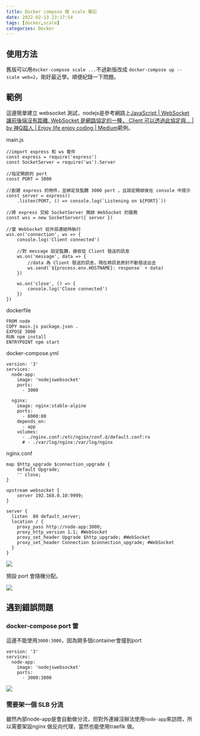 ```yaml
---
title: Docker compose 做 scale 筆記
date: 2022-02-13 23:17:54
tags: [docker,scale]
categories: Docker
---
```


## 使用方法


舊版可以用`docker-compose scale ...`不過新版改成 `docker-compose up --scale web=2`，剛好最近學。順便紀錄一下問題。

<!--more-->

## 範例

這邊簡單建立 websocket 測試，nodejs是參考網路上[JavaScript | WebSocket 讓前後端沒有距離. WebSocket 是網路協定的一種， Client 可以透過此協定與… | by 神Q超人 | Enjoy life enjoy coding | Medium](https://medium.com/enjoy-life-enjoy-coding/javascript-websocket-%E8%AE%93%E5%89%8D%E5%BE%8C%E7%AB%AF%E6%B2%92%E6%9C%89%E8%B7%9D%E9%9B%A2-34536c333e1b)範例。

main.js
```javascript=
//import express 和 ws 套件
const express = require('express')
const SocketServer = require('ws').Server

//指定開啟的 port
const PORT = 3000

//創建 express 的物件，並綁定及監聽 3000 port ，且設定開啟後在 console 中提示
const server = express()
    .listen(PORT, () => console.log(`Listening on ${PORT}`))

//將 express 交給 SocketServer 開啟 WebSocket 的服務
const wss = new SocketServer({ server })

//當 WebSocket 從外部連結時執行
wss.on('connection', ws => {
    console.log('Client connected')

    //對 message 設定監聽，接收從 Client 發送的訊息
    ws.on('message', data => {
        //data 為 Client 發送的訊息，現在將訊息原封不動發送出去
        ws.send(`${process.env.HOSTNAME}: response` + data)
    })

    ws.on('close', () => {
        console.log('Close connected')
    })
})
```

dockerfile
```dockerfile=
FROM node
COPY main.js package.json .
EXPOSE 3000
RUN npm install
ENTRYPOINT npm start
```

docker-compose.yml
```yaml=
version: '3'
services:
  node-app:
    image: 'nodejswebsocket'
    ports:
      - 3000

  nginx:
    image: nginx:stable-alpine
    ports:
      - 8000:80
    depends_on:
      - app
    volumes:
      - ./nginx.conf:/etc/nginx/conf.d/default.conf:ro
      # - ./var/log/nginx:/var/log/nginx
```

nginx.conf
```
map $http_upgrade $connection_upgrade {
    default Upgrade;
    '' close;
}

upstream websocket {
    server 192.168.0.10:9999;
}

server {
  listen  80 default_server;
  location / {
    proxy_pass http://node-app:3000;
	proxy_http_version 1.1; #WebSocket
	proxy_set_header Upgrade $http_upgrade; #WebSocket
	proxy_set_header Connection $connection_upgrade; #WebSocket   
  }
}
```


![](https://i.imgur.com/psDOJDg.png)


預設 port 會隨機分配。

![](https://i.imgur.com/YHOvINY.png)


## 遇到錯誤問題

### docker-compose port 雷

這邊不能使用`3000:3000`，因為開多個container會撞到port

```yaml=
version: '3'
services:
  node-app:
    image: 'nodejswebsocket'
    ports:
      - 3000:3000
```

![](https://i.imgur.com/J7YNGgO.png)


### 需要架一個 SLB 分流


雖然內部node-app是會自動做分流，但對外連線沒辦法使用`node-app`來訪問，所以需要架設nginx 做反向代理，當然也能使用traefik 做。

